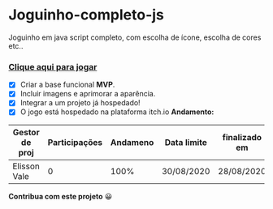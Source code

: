 # Joguinho-completo-js
 Joguinho em java script completo, com escolha de ícone, escolha de cores etc..
 ### [Clique aqui para jogar](https://elissonlimavale.github.io/Joguinho-ElissBeat-completo-js/)
- [x] Criar a base funcional **MVP**.
- [x] Incluir imagens e aprimorar a aparência.
- [x] Integrar a um projeto já hospedado!
- [x] O jogo está hospedado na plataforma itch.io
**Andamento:**

Gestor de proj | Participações | Andameno | Data limite | finalizado em
--- | --- | --- | --- | ---
Elisson Vale | 0 |  100% | 30/08/2020 | 28/08/2020

**Contribua com este projeto** :grinning:
